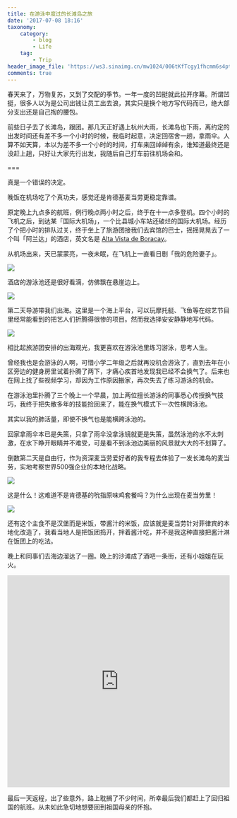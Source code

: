 ```yaml
---
title: 在游泳中度过的长滩岛之旅
date: '2017-07-08 18:16'
taxonomy:
    category:
        - blog
        - Life
    tag:
        - Trip
header_image_file: 'https://ws3.sinaimg.cn/mw1024/006tKfTcgy1fhcmm6s4ptj30sg0lctdf.jpg'
comments: true
---
```


春天来了，万物复苏，又到了交配的季节。一年一度的凹挺就此拉开序幕。所谓凹挺，很多人以为是公司出钱让员工出去浪，其实只是换个地方写代码而已，绝大部分支出还是自己掏的腰包。

前些日子去了长滩岛，跟团。那几天正好遇上杭州大雨，长滩岛也下雨，离约定的出发时间还有差不多一个小时的时候，我临时起意，决定回宿舍一趟，拿雨伞。人算不如天算，本以为差不多一个小时的时间，打车来回绰绰有余，谁知道最终还是没赶上趟，只好让大家先行出发，我随后自己打车前往机场会和。

===

真是一个错误的决定。

晚饭在机场吃了个真功夫，感觉还是肯德基麦当劳更稳定靠谱。

原定晚上九点多的航班，例行晚点两小时之后，终于在十一点多登机。四个小时的飞机之后，到达某「国际大机场」，一个比县城小车站还破烂的国际大机场。经历了个把小时的排队过关，终于坐上了旅游团接我们去宾馆的巴士，摇摇晃晃去了一个叫「阿兰达」的酒店，英文名是 [Alta Vista de Boracay][1]。

从机场出来，天已蒙蒙亮，一夜未眠，在飞机上一直看日剧「我的危险妻子」。

![](https://ws4.sinaimg.cn/large/006tKfTcgy1fhcmh2nkbij30sg0lcdj0.jpg) 

酒店的游泳池还是很好看滴，仿佛飘在悬崖边上。

![](https://ws1.sinaimg.cn/large/006tKfTcgy1fhcmhvh1yqj30sg0lcjvq.jpg)

第二天导游带我们出海。这里是一个海上平台，可以玩摩托艇、飞鱼等在综艺节目里经常能看到的把艺人们折腾得很惨的项目。然而我选择安安静静地写代码。

![](https://ws4.sinaimg.cn/large/006tKfTcgy1fhcmkmdl0vj30sg0lcdj8.jpg)

相比起旅游团安排的出海观光，我更喜欢在游泳池里练习游泳，思考人生。

曾经我也是会游泳的人啊，可惜小学二年级之后就再没机会游泳了，直到去年在小区旁边的健身房里试着扑腾了两下，才痛心疾首地发现我已经不会换气了。后来也在网上找了些视频学习，却因为工作原因搬家，再次失去了练习游泳的机会。

在游泳池里扑腾了三个晚上一个早晨，加上两位擅长游泳的同事悉心传授换气技巧，我终于把失散多年的技能捡回来了，能在换气模式下一次性横跨泳池。

其实以我的肺活量，即使不换气也是能横跨泳池的。

回家拿雨伞本已是失策，只拿了雨伞没拿泳镜就更是失策，虽然泳池的水不太刺激，在水下睁开眼睛并不难受，可是看不到泳池边美丽的风景就大大的不划算了。

倒数第二天是自由行，作为资深麦当劳爱好者的我专程去体验了一发长滩岛的麦当劳，实地考察世界500强企业的本地化战略。

![](https://ws4.sinaimg.cn/large/006tKfTcgy1fhcmo5p9mgj30sg0lcq86.jpg)

这是什么！这难道不是肯德基的吮指原味鸡套餐吗？为什么出现在麦当劳里！

![](https://ws3.sinaimg.cn/large/006tKfTcgy1fhcmpj6wmnj30sg0lcgqs.jpg)

还有这个主食不是汉堡而是米饭，带酱汁的米饭，应该就是麦当劳针对菲律宾的本地化改造了，我看当地人是把饭团捣开，拌着酱汁吃，并不是我这种直接把酱汁淋在饭团上的吃法。

晚上和同事们去海边溜达了一圈。晚上的沙滩成了酒吧一条街，还有小姐姐在玩火。

<iframe src="https://player.vimeo.com/video/224749121" width="100%" height="480" frameborder="0" webkitallowfullscreen mozallowfullscreen allowfullscreen></iframe>

最后一天返程，出了些意外，路上耽搁了不少时间，所幸最后我们都赶上了回归祖国的航班。从未如此急切地想要回到祖国母亲的怀抱。

[1]: http://altavistadeboracay.com.ph